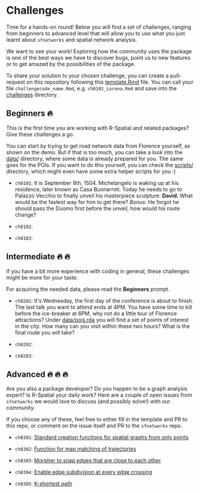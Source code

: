 # Challenges

Time for a hands-on round! Below you will find a set of challenges, ranging from beginners to advanced level that will allow you to use what you just learnt about `sfnetworks` and spatial network analysis. 

We want to see your work! Exploring how the community uses the package is one of the best ways we have to discover bugs, point us to new features or to get amazed by the possibilities of the package. 

To share your solution to your chosen challenge, you can create a pull-request on this repository following this [template.Rmd](https://github.com/sfnetworks/foss4g-workshop/tree/main/challenges/template.Rmd) file. You can call your file `challengecode_name.Rmd`, e.g. `ch0102_Lorena.Rmd` and save into the [challenges](https://github.com/sfnetworks/foss4g-workshop/tree/main/challenges) directory.

## Beginners :fire:

This is the first time you are working with R-Spatial and related packages? Give these challenges a go. 

You can start by trying to get road network data from Florence yourself, as shown on the demo. But if that is too much, you can take a look into the [data/](https://github.com/sfnetworks/foss4g-workshop/tree/main/data/) directory, where some data is already prepared for you. The same goes for the POIs. If you want to do this yourself, you can check the [scripts/](https://github.com/sfnetworks/foss4g-workshop/tree/main/scripts/) directory, which might even have some extra helper scripts for you :)

- `ch0101`: It is September 8th, 1504. Michelangelo is waking up at his residence, later known as Casa Buonarroti. Today he needs to go to Palazzo Vecchio to finally unveil his masterpiece sculpture: **David**. What would be the fastest way for him to get there? *Bonus:* He forgot he should pass the Duomo first before the unveil, how would his route change?

- `ch0102`: 

- `ch0103`: 

## Intermediate :fire: :fire:

If you have a bit more experience with coding in general, these challenges might be more for your taste. 

For acquiring the needed data, please read the **Beginners** prompt.

- `ch0201`: It's Wednesday, the first day of the conference is about to finish. The last talk you want to attend ends at 4PM. You have some time to kill before the ice-breaker at 6PM, why not do a little tour of Florence attractions? Under [data/pois.rda](https://github.com/sfnetworks/foss4g-workshop/tree/main/data/) you will find a set of points of interest in the city. How many can you visit within these two hours? What is the final route you will take?

- `ch0202`:

- `ch0203`:

## Advanced :fire: :fire: :fire:

Are you also a package developer? Do you happen to be a graph analysis expert? Is R-Spatial your daily work? Here are a couple of open issues from `sfnetworks` we would love to discuss (and possibly solve!) with our community. 

If you choose any of these, feel free to either fill in the template and PR to this repo, or comment on the issue itself and PR to the `sfnetworks` repo.

- `ch0301`: [Standard creation functions for spatial graphs from only points](https://github.com/luukvdmeer/sfnetworks/issues/52)

- `ch0302`: [Function for map matching of trajectories](https://github.com/luukvdmeer/sfnetworks/issues/114)

- `ch0303`: [Morpher to snap edges that are close to each other](https://github.com/luukvdmeer/sfnetworks/issues/115)

- `ch0304`: [Enable edge subdivision at every edge crossing](https://github.com/luukvdmeer/sfnetworks/issues/134)

- `ch0305`: [K-shortest path](https://github.com/luukvdmeer/sfnetworks/issues/142)

